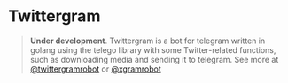 # Twittergram
> __Under development__. Twittergram is a bot for telegram written in golang using the telego library with some Twitter-related functions, such as downloading media and sending it to telegram. See more at [@twittergramrobot](https://t.me/twittergramrobot) or [@xgramrobot](https://t.me/xgramrobot)